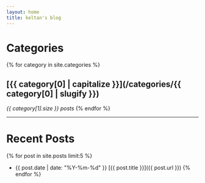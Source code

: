 ```yaml
---
layout: home
title: keltan's blog
---
```


# Categories

{% for category in site.categories %}
## [{{ category[0] | capitalize }}](/categories/{{ category[0] | slugify }})
*{{ category[1].size }} posts*
{% endfor %}

---

# Recent Posts
{% for post in site.posts limit:5 %}
- {{ post.date | date: "%Y-%m-%d" }} [{{ post.title }}]({{ post.url }})
{% endfor %}
